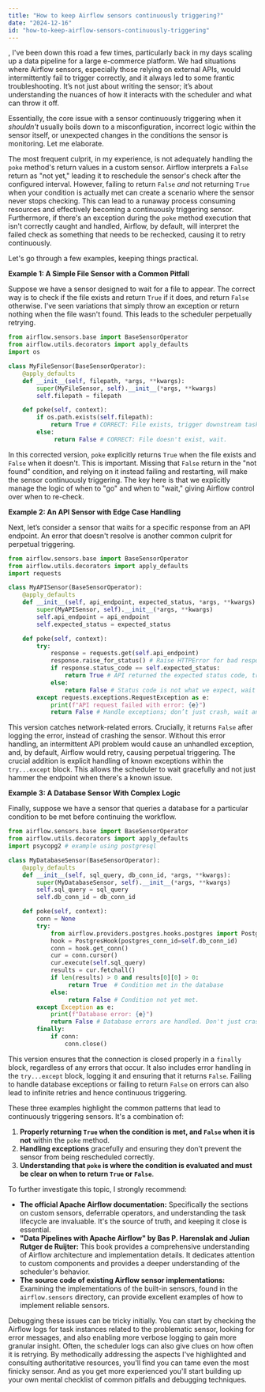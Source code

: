 ```yaml
---
title: "How to keep Airflow sensors continuously triggering?"
date: "2024-12-16"
id: "how-to-keep-airflow-sensors-continuously-triggering"
---
```


,  I've been down this road a few times, particularly back in my days scaling up a data pipeline for a large e-commerce platform. We had situations where Airflow sensors, especially those relying on external APIs, would intermittently fail to trigger correctly, and it always led to some frantic troubleshooting. It’s not just about writing the sensor; it’s about understanding the nuances of how it interacts with the scheduler and what can throw it off.

Essentially, the core issue with a sensor continuously triggering when it *shouldn't* usually boils down to a misconfiguration, incorrect logic within the sensor itself, or unexpected changes in the conditions the sensor is monitoring. Let me elaborate.

The most frequent culprit, in my experience, is not adequately handling the `poke` method's return values in a custom sensor. Airflow interprets a `False` return as "not yet," leading it to reschedule the sensor's check after the configured interval. However, failing to return `False` *and* not returning `True` when your condition is actually met can create a scenario where the sensor never stops checking. This can lead to a runaway process consuming resources and effectively becoming a continuously triggering sensor. Furthermore, if there's an exception during the `poke` method execution that isn't correctly caught and handled, Airflow, by default, will interpret the failed check as something that needs to be rechecked, causing it to retry continuously.

Let's go through a few examples, keeping things practical.

**Example 1: A Simple File Sensor with a Common Pitfall**

Suppose we have a sensor designed to wait for a file to appear. The correct way is to check if the file exists and return `True` if it does, and return `False` otherwise. I've seen variations that simply throw an exception or return nothing when the file wasn't found. This leads to the scheduler perpetually retrying.

```python
from airflow.sensors.base import BaseSensorOperator
from airflow.utils.decorators import apply_defaults
import os

class MyFileSensor(BaseSensorOperator):
    @apply_defaults
    def __init__(self, filepath, *args, **kwargs):
        super(MyFileSensor, self).__init__(*args, **kwargs)
        self.filepath = filepath

    def poke(self, context):
        if os.path.exists(self.filepath):
            return True # CORRECT: File exists, trigger downstream task.
        else:
             return False # CORRECT: File doesn't exist, wait.
```

In this corrected version, `poke` explicitly returns `True` when the file exists and `False` when it doesn't. This is important. Missing that `False` return in the "not found" condition, and relying on it instead failing and restarting, will make the sensor continuously triggering. The key here is that we explicitly manage the logic of when to "go" and when to "wait," giving Airflow control over when to re-check.

**Example 2: An API Sensor with Edge Case Handling**

Next, let’s consider a sensor that waits for a specific response from an API endpoint. An error that doesn't resolve is another common culprit for perpetual triggering.

```python
from airflow.sensors.base import BaseSensorOperator
from airflow.utils.decorators import apply_defaults
import requests

class MyAPISensor(BaseSensorOperator):
    @apply_defaults
    def __init__(self, api_endpoint, expected_status, *args, **kwargs):
        super(MyAPISensor, self).__init__(*args, **kwargs)
        self.api_endpoint = api_endpoint
        self.expected_status = expected_status

    def poke(self, context):
        try:
            response = requests.get(self.api_endpoint)
            response.raise_for_status() # Raise HTTPError for bad responses (4xx or 5xx)
            if response.status_code == self.expected_status:
                return True # API returned the expected status code, trigger downstream task.
            else:
                return False # Status code is not what we expect, wait and try again.
        except requests.exceptions.RequestException as e:
            print(f"API request failed with error: {e}")
            return False # Handle exceptions; don’t just crash, wait and try again.
```

This version catches network-related errors. Crucially, it returns `False` after logging the error, instead of crashing the sensor. Without this error handling, an intermittent API problem would cause an unhandled exception, and, by default, Airflow would retry, causing perpetual triggering. The crucial addition is explicit handling of known exceptions within the `try...except` block. This allows the scheduler to wait gracefully and not just hammer the endpoint when there's a known issue.

**Example 3: A Database Sensor With Complex Logic**

Finally, suppose we have a sensor that queries a database for a particular condition to be met before continuing the workflow.

```python
from airflow.sensors.base import BaseSensorOperator
from airflow.utils.decorators import apply_defaults
import psycopg2 # example using postgresql

class MyDatabaseSensor(BaseSensorOperator):
    @apply_defaults
    def __init__(self, sql_query, db_conn_id, *args, **kwargs):
        super(MyDatabaseSensor, self).__init__(*args, **kwargs)
        self.sql_query = sql_query
        self.db_conn_id = db_conn_id

    def poke(self, context):
        conn = None
        try:
            from airflow.providers.postgres.hooks.postgres import PostgresHook
            hook = PostgresHook(postgres_conn_id=self.db_conn_id)
            conn = hook.get_conn()
            cur = conn.cursor()
            cur.execute(self.sql_query)
            results = cur.fetchall()
            if len(results) > 0 and results[0][0] > 0:
                 return True  # Condition met in the database
            else:
                 return False # Condition not yet met.
        except Exception as e:
            print(f"Database error: {e}")
            return False # Database errors are handled. Don't just crash.
        finally:
            if conn:
                conn.close()
```

This version ensures that the connection is closed properly in a `finally` block, regardless of any errors that occur. It also includes error handling in the `try...except` block, logging it and ensuring that it returns `False`. Failing to handle database exceptions or failing to return `False` on errors can also lead to infinite retries and hence continuous triggering.

These three examples highlight the common patterns that lead to continuously triggering sensors. It's a combination of:

1.  **Properly returning `True` when the condition is met, and `False` when it is not** within the `poke` method.
2.  **Handling exceptions** gracefully and ensuring they don’t prevent the sensor from being rescheduled correctly.
3.  **Understanding that `poke` is where the condition is evaluated and must be clear on when to return `True` or `False`**.

To further investigate this topic, I strongly recommend:

*   **The official Apache Airflow documentation:** Specifically the sections on custom sensors, deferrable operators, and understanding the task lifecycle are invaluable. It's the source of truth, and keeping it close is essential.
*   **"Data Pipelines with Apache Airflow" by Bas P. Harenslak and Julian Rutger de Ruijter:** This book provides a comprehensive understanding of Airflow architecture and implementation details. It dedicates attention to custom components and provides a deeper understanding of the scheduler's behavior.
*   **The source code of existing Airflow sensor implementations:** Examining the implementations of the built-in sensors, found in the `airflow.sensors` directory, can provide excellent examples of how to implement reliable sensors.

Debugging these issues can be tricky initially. You can start by checking the Airflow logs for task instances related to the problematic sensor, looking for error messages, and also enabling more verbose logging to gain more granular insight. Often, the scheduler logs can also give clues on how often it is retrying. By methodically addressing the aspects I've highlighted and consulting authoritative resources, you'll find you can tame even the most finicky sensor. And as you get more experienced you'll start building up your own mental checklist of common pitfalls and debugging techniques.

